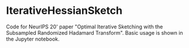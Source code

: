 # IterativeHessianSketch
 
Code for NeurIPS 20' paper "Optimal Iterative Sketching with the Subsampled
Randomized Hadamard Transform". Basic usage is shown in the Jupyter notebook.
